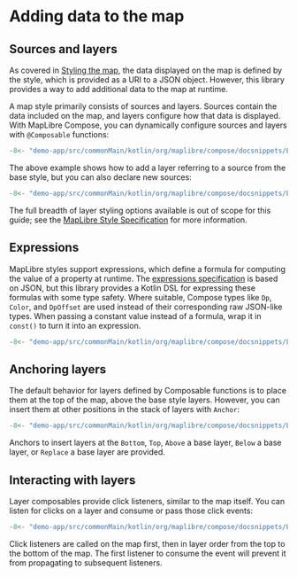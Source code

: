 # Adding data to the map

## Sources and layers

As covered in [Styling the map](styling.md), the data displayed on the map is
defined by the style, which is provided as a URI to a JSON object. However, this
library provides a way to add additional data to the map at runtime.

A map style primarily consists of sources and layers. Sources contain the data
included on the map, and layers configure how that data is displayed. With
MapLibre Compose, you can dynamically configure sources and layers with
`@Composable` functions:

```kotlin
-8<- "demo-app/src/commonMain/kotlin/org/maplibre/compose/docsnippets/Layers.kt:simple"
```

The above example shows how to add a layer referring to a source from the base
style, but you can also declare new sources:

```kotlin
-8<- "demo-app/src/commonMain/kotlin/org/maplibre/compose/docsnippets/Layers.kt:amtrak-1"
```

The full breadth of layer styling options available is out of scope for this
guide; see the [MapLibre Style Specification][spec-layers] for more information.

## Expressions

MapLibre styles support expressions, which define a formula for computing the
value of a property at runtime. The [expressions specification][spec-layers] is
based on JSON, but this library provides a Kotlin DSL for expressing these
formulas with some type safety. Where suitable, Compose types like `Dp`,
`Color`, and `DpOffset` are used instead of their corresponding raw JSON-like
types. When passing a constant value instead of a formula, wrap it in `const()`
to turn it into an expression.

```kotlin
-8<- "demo-app/src/commonMain/kotlin/org/maplibre/compose/docsnippets/Layers.kt:amtrak-2"
```

## Anchoring layers

The default behavior for layers defined by Composable functions is to place them
at the top of the map, above the base style layers. However, you can insert them
at other positions in the stack of layers with `Anchor`:

```kotlin
-8<- "demo-app/src/commonMain/kotlin/org/maplibre/compose/docsnippets/Layers.kt:anchors"
```

Anchors to insert layers at the `Bottom`, `Top`, `Above` a base layer, `Below` a
base layer, or `Replace` a base layer are provided.

## Interacting with layers

Layer composables provide click listeners, similar to the map itself. You can
listen for clicks on a layer and consume or pass those click events:

```kotlin
-8<- "demo-app/src/commonMain/kotlin/org/maplibre/compose/docsnippets/Layers.kt:interaction"
```

Click listeners are called on the map first, then in layer order from the top to
the bottom of the map. The first listener to consume the event will prevent it
from propagating to subsequent listeners.

[spec-layers]: https://maplibre.org/maplibre-style-spec/layers/
[spec-expressions]: https://maplibre.org/maplibre-style-spec/expressions/
